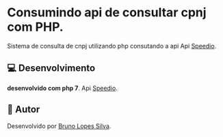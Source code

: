 # Consumindo api de consultar cpnj com PHP.
Sistema de consulta de cnpj utilizando php consutando a api Api [Speedio](https://apiconsultacnpj.com.br/).

## 💻 Desenvolvimento

**desenvolvido com php 7**.
Api [Speedio](https://apiconsultacnpj.com.br/).

## 📝 Autor
Desenvolvido por [Bruno Lopes Silva](https://github.com/brunosilvabrn).
